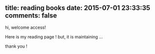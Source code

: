 title: reading books
date: 2015-07-01 23:33:35
comments: false
---
hi, welcome access!

Here is my reading page !  but, it is maintaining ... 

thank you !


